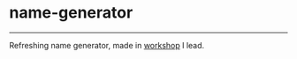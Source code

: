 # name-generator
----------------
Refreshing name generator, made in [workshop](http://veryinteractive.net/workshops/naming-generator) I lead.
